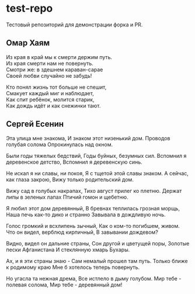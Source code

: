 # test-repo

Тестовый репозиторий для демонстрации форка и PR.

## Омар Хаям

Из края в край мы к смерти держим путь.<br>
Из края смерти нам не повернуть.<br>
Смотри же: в здешнем караван-сарае<br>
Своей любви случайно не забудь!

Кто понял жизнь тот больше не спешит, <br>
Смакует каждый миг и наблюдает, <br>
Как спит ребёнок, молится старик, <br>
Как дождь идёт и как снежинки тают.

## Сергей Есенин
Эта улица мне знакома,
И знаком этот низенький дом.
Проводов голубая солома
Опрокинулась над окном.

Были годы тяжелых бедствий,
Годы буйных, безумных сил.
Вспомнил я деревенское детство,
Вспомнил я деревенскую синь.

Не искал я ни славы, ни покоя,
Я с тщетой этой славы знаком.
А сейчас, как глаза закрою,
Вижу только родительский дом.

Вижу сад в голубых накрапах,
Тихо август прилег ко плетню.
Держат липы в зеленых лапах
Птичий гомон и щебетню.

Я любил этот дом деревянный,
В бревнах теплилась грозная морщь,
Наша печь как-то дико и странно
Завывала в дождливую ночь.

Голос громкий и всхлипень зычный,
Как о ком-то погибшем, живом.
Что он видел, верблюд кирпичный,
В завывании дождевом?

Видно, видел он дальние страны,
Сон другой и цветущей поры,
Золотые пески Афганистана
И стеклянную хмарь Бухары.

Ах, и я эти страны знаю -
Сам немалый прошел там путь.
Только ближе к родимому краю
Мне б хотелось теперь повернуть.

Но угасла та нежная дрема,
Все истлело в дыму голубом.
Мир тебе - полевая солома,
Мир тебе - деревянный дом!
